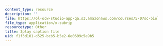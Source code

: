 ```yaml
---
content_type: resource
description: ''
file: https://ol-ocw-studio-app-qa.s3.amazonaws.com/courses/5-07sc-biological-chemistry-i-fall-2013/f1f3d101d525bcb5b5e26e0699c5e9b5_0XAJIHttCNs.srt
file_type: application/x-subrip
resourcetype: Other
title: 3play caption file
uid: f1f3d101-d525-bcb5-b5e2-6e0699c5e9b5
---
```

